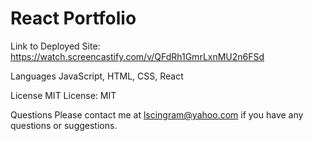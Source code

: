 
# React Portfolio
Link to Deployed Site:
https://watch.screencastify.com/v/QFdRh1GmrLxnMU2n6FSd



Languages
JavaScript, HTML, CSS, React




License
MIT License: MIT




Questions
Please contact me at lscingram@yahoo.com if you have any questions or suggestions.
